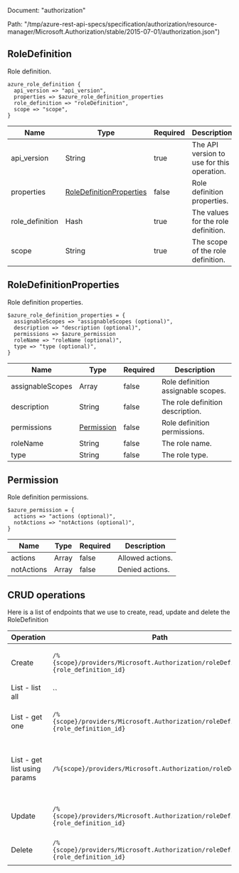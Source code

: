 Document: "authorization"


Path: "/tmp/azure-rest-api-specs/specification/authorization/resource-manager/Microsoft.Authorization/stable/2015-07-01/authorization.json")

## RoleDefinition

Role definition.

```puppet
azure_role_definition {
  api_version => "api_version",
  properties => $azure_role_definition_properties
  role_definition => "roleDefinition",
  scope => "scope",
}
```

| Name        | Type           | Required       | Description       |
| ------------- | ------------- | ------------- | ------------- |
|api_version | String | true | The API version to use for this operation. |
|properties | [RoleDefinitionProperties](#roledefinitionproperties) | false | Role definition properties. |
|role_definition | Hash | true | The values for the role definition. |
|scope | String | true | The scope of the role definition. |
        
## RoleDefinitionProperties

Role definition properties.

```puppet
$azure_role_definition_properties = {
  assignableScopes => "assignableScopes (optional)",
  description => "description (optional)",
  permissions => $azure_permission
  roleName => "roleName (optional)",
  type => "type (optional)",
}
```

| Name        | Type           | Required       | Description       |
| ------------- | ------------- | ------------- | ------------- |
|assignableScopes | Array | false | Role definition assignable scopes. |
|description | String | false | The role definition description. |
|permissions | [Permission](#permission) | false | Role definition permissions. |
|roleName | String | false | The role name. |
|type | String | false | The role type. |
        
## Permission

Role definition permissions.

```puppet
$azure_permission = {
  actions => "actions (optional)",
  notActions => "notActions (optional)",
}
```

| Name        | Type           | Required       | Description       |
| ------------- | ------------- | ------------- | ------------- |
|actions | Array | false | Allowed actions. |
|notActions | Array | false | Denied actions. |



## CRUD operations

Here is a list of endpoints that we use to create, read, update and delete the RoleDefinition

| Operation | Path | Verb | Description | OperationID |
| ------------- | ------------- | ------------- | ------------- | ------------- |
|Create|`/%{scope}/providers/Microsoft.Authorization/roleDefinitions/%{role_definition_id}`|Put|Creates or updates a role definition.|RoleDefinitions_CreateOrUpdate|
|List - list all|``||||
|List - get one|`/%{scope}/providers/Microsoft.Authorization/roleDefinitions/%{role_definition_id}`|Get|Get role definition by name (GUID).|RoleDefinitions_Get|
|List - get list using params|`/%{scope}/providers/Microsoft.Authorization/roleDefinitions`|Get|Get all role definitions that are applicable at scope and above.|RoleDefinitions_List|
|Update|`/%{scope}/providers/Microsoft.Authorization/roleDefinitions/%{role_definition_id}`|Put|Creates or updates a role definition.|RoleDefinitions_CreateOrUpdate|
|Delete|`/%{scope}/providers/Microsoft.Authorization/roleDefinitions/%{role_definition_id}`|Delete|Deletes a role definition.|RoleDefinitions_Delete|
